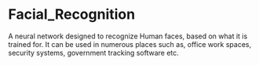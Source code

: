 # Facial_Recognition
A neural network designed to recognize Human faces, based on what it is trained for. It can be used in numerous places such as, office work spaces, security systems, government tracking software etc.
